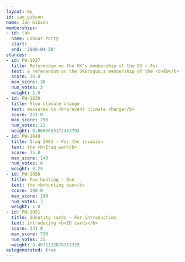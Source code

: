 ```yaml
---
layout: mp
id: ian_gibson
name: Ian Gibson
memberships:
- id: lab
  name: Labour Party
  start: 
  end: '2009-04-30'
stances:
- id: PW-1027
  title: Referendum on the UK's membership of the EU — For
  text: a referendum on the UK&rsquo;s membership of the <b>EU</b>
  score: 30.0
  max_score: 30
  num_votes: 3
  weight: 1.0
- id: PW-1030
  title: Stop climate change
  text: measures to <b>prevent climate change</b>
  score: 252.0
  max_score: 290
  num_votes: 21
  weight: 0.8689655172413793
- id: PW-1049
  title: Iraq 2003 — For the invasion
  text: the <b>Iraq war</b>
  score: 35.0
  max_score: 140
  num_votes: 6
  weight: 0.25
- id: PW-1050
  title: Fox hunting — Ban
  text: the <b>hunting ban</b>
  score: 190.0
  max_score: 190
  num_votes: 7
  weight: 1.0
- id: PW-1051
  title: Identity cards — For introduction
  text: introducing <b>ID cards</b>
  score: 341.0
  max_score: 730
  num_votes: 25
  weight: 0.4671232876712329
autogenerated: true
---
```

